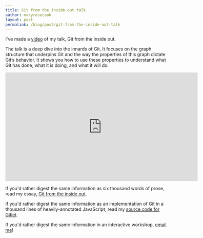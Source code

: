 ```yaml
---
title: Git from the inside out talk
author: maryrosecook
layout: post
permalink: /blog/post/git-from-the-inside-out-talk
---
```


I've made a [video](https://www.youtube.com/watch?v=oUK-b1lKEtc) of my talk, Git from the inside out.

The talk is a deep dive into the innards of Git.  It focuses on the graph structure that underpins Git and the way the properties of this graph dictate Git’s behavior. It shows you how to use these properties to understand what Git has done, what it is doing, and what it will do.

<iframe width="600" height="338" src="https://www.youtube.com/embed/fCtZWGhQBvo" frameborder="0" allowfullscreen></iframe><br/>

If you'd rather digest the same information as six thousand words of prose, read my essay, [Git from the inside out](http://maryrosecook.com/blog/post/git-from-the-inside-out).

If you'd rather digest the same information as an implementation of Git in a thousand lines of heavily-annotated JavaScript, read my [source code for Gitlet](http://gitlet.maryrosecook.com/docs/gitlet.html).

If you'd rather digest the same information in an interactive workshop, [email me](mailto:mary@maryrosecook.com)!
